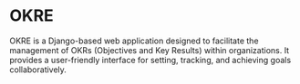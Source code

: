 # OKRE

OKRE is a Django-based web application designed to facilitate
the management of OKRs (Objectives and Key Results) within
organizations. It provides a user-friendly interface for
setting, tracking, and achieving goals collaboratively.

